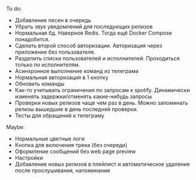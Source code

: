To do:
- Добавление песен в очередь
- Убрать звук уведомлений для последующих релизов
- Нормальная бд. Наверное Redis. Тогда ещё Docker Compose понадобится.
- Сделать второй способ авторизации. Авторизация через приложение без пользователя.
- Разделить списки пользователей и исполнителей. Проходиться только по исполнителям.
- Асинхронное выполнение команд из телеграма
- Нормальная авторизация в 1 кнопку
- Обновить команды
- Как-то учитывать ограничения по запросам к spotify. Динамически изменять задержки/отменять какие-нибудь запросы
- Проверки новых релизов чаще чем раз в день. Можно запоминать релизы вышедшие в день последней проверки.
- Тесты для обращений к телеграму

Maybe:
- Нормальные цветные логи
- Кнопка для включения трека (без очереди)
- Оформление сообщений без web page preview 
- Настройки
- Добавление новых релизов в плейлист и автоматическое удаление после прослушивания, напоминания